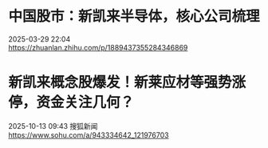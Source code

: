 # 中国股市：新凯来半导体，核心公司梳理
 2025-03-29 22:04   
 https://zhuanlan.zhihu.com/p/1889437355284346869  

# 新凯来概念股爆发！新莱应材等强势涨停，资金关注几何？   
2025-10-13 09:43 搜狐新闻  
https://www.sohu.com/a/943334642_121976703   

